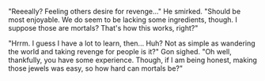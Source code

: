 "Reeeally? Feeling others desire for revenge..." He smirked. "Should be most enjoyable. We do seem to be lacking some ingredients, though. I suppose those are mortals? That's how this works, right?"

"Hrrm. I guess I have a lot to learn, then... Huh? Not as simple as wandering the world and taking revenge for people is it?" Gon sighed. "Oh well, thankfully, you have some experience. Though, if I am being honest, making those jewels was easy, so how hard can mortals be?"